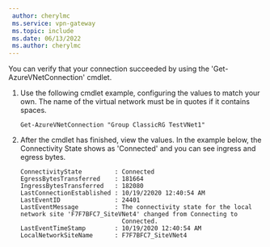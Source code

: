 ```yaml
---
 author: cherylmc
 ms.service: vpn-gateway
 ms.topic: include
 ms.date: 06/13/2022
 ms.author: cherylmc
---
```

You can verify that your connection succeeded by using the 'Get-AzureVNetConnection' cmdlet.

1. Use the following cmdlet example, configuring the values to match your own. The name of the virtual network must be in quotes if it contains spaces.

   ```azurepowershell
   Get-AzureVNetConnection "Group ClassicRG TestVNet1"
   ```
1. After the cmdlet has finished, view the values. In the example below, the Connectivity State shows as 'Connected' and you can see ingress and egress bytes.

   ```output
   ConnectivityState         : Connected
   EgressBytesTransferred    : 181664
   IngressBytesTransferred   : 182080
   LastConnectionEstablished : 10/19/22020 12:40:54 AM
   LastEventID               : 24401
   LastEventMessage          : The connectivity state for the local network site 'F7F7BFC7_SiteVNet4' changed from Connecting to
                               Connected.
   LastEventTimeStamp        : 10/19/2020 12:40:54 AM
   LocalNetworkSiteName      : F7F7BFC7_SiteVNet4
   ```
